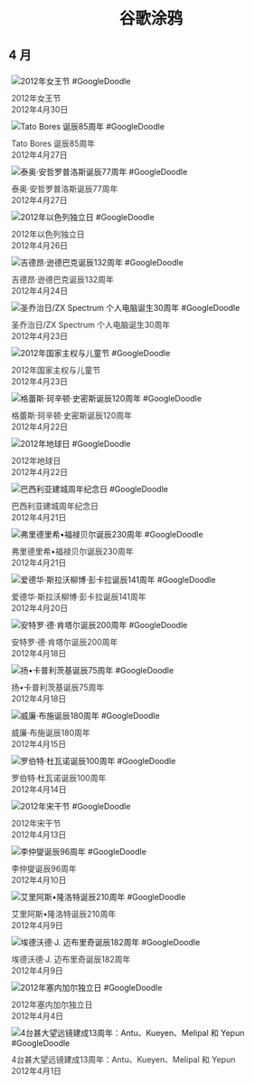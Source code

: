 
<h1 align="center"> 谷歌涂鸦 </h1>




## 4 月

<div class="image">


<img src="https://lh3.googleusercontent.com/9A8C4HQPLT92VIDQQSG_KflTz8Jt7xa-HKLZSexKu-w3LIbT6LhaU27NVWzF9Pf13gFVncMvl1KlZQbXFB-sNmvEBP6Q4K6CqTwI-eI=s660" alt="2012年女王节 #GoogleDoodle" style="margin: 5px"/>
<div class="info" style="font-size: 14px; color:#333333; margin:5px"><div class="title">2012年女王节</div><div class="date">2012年4月30日</div></div>

<img src="https://lh3.googleusercontent.com/0VmrRoCXEmN_VNvejfUMLzXqbXuqSxglLjtSELUPHR0WpOoTMa-TbrTnkhXb4kx3qii92j-VkgKTTtNLf013fqGp2VLUV9BiFzi7YdY=s660" alt="Tato Bores 诞辰85周年 #GoogleDoodle" style="margin: 5px"/>
<div class="info" style="font-size: 14px; color:#333333; margin:5px"><div class="title">Tato Bores 诞辰85周年</div><div class="date">2012年4月27日</div></div>

<img src="https://lh3.googleusercontent.com/FGg3ea5xq62asXu2J0WRmkxAS68nvVytuXs9vw8fOUWLVM06vgvWkLbcb3Zpu2MVpUwF6fd-n9Rf5Gl1nAnt09IMc9PGOll-u-3vIJI=s660" alt="泰奥·安哲罗普洛斯诞辰77周年 #GoogleDoodle" style="margin: 5px"/>
<div class="info" style="font-size: 14px; color:#333333; margin:5px"><div class="title">泰奥·安哲罗普洛斯诞辰77周年</div><div class="date">2012年4月27日</div></div>

<img src="https://lh3.googleusercontent.com/bKUWA0z9LGShvq33NTe5jETYv41rug-iMvbsSKsIxSijhJS26cDkAGxrTkYKqXk3rRG_PvKJDi2QDGQU077TqMnopp5IsJ39vMYsNMA-=s660" alt="2012年以色列独立日 #GoogleDoodle" style="margin: 5px"/>
<div class="info" style="font-size: 14px; color:#333333; margin:5px"><div class="title">2012年以色列独立日</div><div class="date">2012年4月26日</div></div>

<img src="https://www.google.com/logos/2012/sundback12-hp.jpg" alt="吉德昂·逊德巴克诞辰132周年 #GoogleDoodle" style="margin: 5px"/>
<div class="info" style="font-size: 14px; color:#333333; margin:5px"><div class="title">吉德昂·逊德巴克诞辰132周年</div><div class="date">2012年4月24日</div></div>

<img src="https://lh3.googleusercontent.com/qkW8lf6zSi1sinEkFEBsXexZ5uDb4BQl0-5kGzz5F4JIzHGGgaf166C-MvybLpSVGDFMCzIJdLrXGflZlr2-Ut2EvItr58Y2MQJpMgdxhQ=s660" alt="圣乔治日/ZX Spectrum 个人电脑诞生30周年 #GoogleDoodle" style="margin: 5px"/>
<div class="info" style="font-size: 14px; color:#333333; margin:5px"><div class="title">圣乔治日/ZX Spectrum 个人电脑诞生30周年</div><div class="date">2012年4月23日</div></div>

<img src="https://lh3.googleusercontent.com/IOWvmQb6UwE1rX5iRKMFvv5JVS6Vf1TZartd30jKayqY2uaffHG5WfCgTQdgbcv7kTxFjR-rm1Nj_MMgSkkos4OLDgARQcn7eD92H1Nx=s660" alt="2012年国家主权与儿童节 #GoogleDoodle" style="margin: 5px"/>
<div class="info" style="font-size: 14px; color:#333333; margin:5px"><div class="title">2012年国家主权与儿童节</div><div class="date">2012年4月23日</div></div>

<img src="https://lh3.googleusercontent.com/rPH5er51oA6pPG71c0W3tYPy1pbek8rWMmDPvlwz_UmJpvrP7xW9dDqks2nddzdfTI3qcMM_FXm2ZIq4sF1a6fIFG0G5QH1vU5CEEBOq=s660" alt="格蕾斯·珂辛顿·史密斯诞辰120周年 #GoogleDoodle" style="margin: 5px"/>
<div class="info" style="font-size: 14px; color:#333333; margin:5px"><div class="title">格蕾斯·珂辛顿·史密斯诞辰120周年</div><div class="date">2012年4月22日</div></div>

<img src="https://www.google.com/logos/2012/earthday12-hp.jpg" alt="2012年地球日 #GoogleDoodle" style="margin: 5px"/>
<div class="info" style="font-size: 14px; color:#333333; margin:5px"><div class="title">2012年地球日</div><div class="date">2012年4月22日</div></div>

<img src="https://lh3.googleusercontent.com/-A_Y6WkPoaGMaGVSIDvmgAvgDyOrExTcllQjuZzjoJHzj5C3FGjWxyiYrsuG-brcZ3YkylMUdxhXYcArwyptIS13TCMmMb6HKm-cGJye=s660" alt="巴西利亚建城周年纪念日 #GoogleDoodle" style="margin: 5px"/>
<div class="info" style="font-size: 14px; color:#333333; margin:5px"><div class="title">巴西利亚建城周年纪念日</div><div class="date">2012年4月21日</div></div>

<img src="https://lh3.googleusercontent.com/Cpym023MDHCtwPDZAjAnm-yBbrNSYubXbxYP0hJ-aFweeHWZPqpE7OMQgc5fQrLUAS0Vzd4XHRsYY2PEFOcx-NsV-ZPVG7ajDznG5AdI=s660" alt="弗里德里希•福禄贝尔诞辰230周年 #GoogleDoodle" style="margin: 5px"/>
<div class="info" style="font-size: 14px; color:#333333; margin:5px"><div class="title">弗里德里希•福禄贝尔诞辰230周年</div><div class="date">2012年4月21日</div></div>

<img src="https://lh3.googleusercontent.com/rubkO7155ADvQ70VXj0kSLlG_SothpYPHSh4HUXorNwLH-ivETEjPzsU8tZZf_HoXUmv3hOWimVYAt3R-eKv5qGme80sTPK-So-v57le0A=s660" alt="爱德华·斯拉沃柳博·彭卡拉诞辰141周年 #GoogleDoodle" style="margin: 5px"/>
<div class="info" style="font-size: 14px; color:#333333; margin:5px"><div class="title">爱德华·斯拉沃柳博·彭卡拉诞辰141周年</div><div class="date">2012年4月20日</div></div>

<img src="https://lh3.googleusercontent.com/HD31lVhQeK4ML6hRWWcQE6IMNJ9Bh-_K1dCrBr6uEBFmToUuRfa-FPRWSRwobXRUPB1L8tl7-JYDnmPyopVQFPqriudSQy2qXoi4-X3r=s660" alt="安特罗·德·肯塔尔诞辰200周年 #GoogleDoodle" style="margin: 5px"/>
<div class="info" style="font-size: 14px; color:#333333; margin:5px"><div class="title">安特罗·德·肯塔尔诞辰200周年</div><div class="date">2012年4月18日</div></div>

<img src="https://lh3.googleusercontent.com/40j_QyDIoe9_O1eBbdBwiyPbbRso4unPQ_usBOIWe4SRzxJ5Xo30tRkD9TPJ-M6jhmKghciRw79y0Cjvfw4EE0uvqkRqp3fPFq5-WODJ=s660" alt="扬•卡普利茨基诞辰75周年 #GoogleDoodle" style="margin: 5px"/>
<div class="info" style="font-size: 14px; color:#333333; margin:5px"><div class="title">扬•卡普利茨基诞辰75周年</div><div class="date">2012年4月18日</div></div>

<img src="https://lh3.googleusercontent.com/HiVAEKTNYXUGkTwr8W28F01bx-cIPofRB2p4AdSFT27ULhMTMsBoX12OLtQsJ_oMC7Sw8lIbm1f91qxV27Xxq5U6DAl4l6vNZ7o0KIko9Q=s660" alt="威廉·布施诞辰180周年 #GoogleDoodle" style="margin: 5px"/>
<div class="info" style="font-size: 14px; color:#333333; margin:5px"><div class="title">威廉·布施诞辰180周年</div><div class="date">2012年4月15日</div></div>

<img src="https://lh3.googleusercontent.com/ZIFWM3Ej6LxLO6nWCMyTuz2WfSQp7LvNvnyBfqqSCUvpOi2-dEkfKNjkenupHQ2FiDux2LrYWKPmqdX7ACDVJbiGL2UfM0DWAD1q-oQ=s660" alt="罗伯特·杜瓦诺诞辰100周年 #GoogleDoodle" style="margin: 5px"/>
<div class="info" style="font-size: 14px; color:#333333; margin:5px"><div class="title">罗伯特·杜瓦诺诞辰100周年</div><div class="date">2012年4月14日</div></div>

<img src="https://lh3.googleusercontent.com/V0V0QAdHB9vX6PEsgVNe25hF58bf7tYjMIUFlMJybsd4ER9E-h1hYz14TQU9XIN1A5bo0HuuZPQKBw4qfVktO2LOm8lgIHVndzgsX5E=s660" alt="2012年宋干节 #GoogleDoodle" style="margin: 5px"/>
<div class="info" style="font-size: 14px; color:#333333; margin:5px"><div class="title">2012年宋干节</div><div class="date">2012年4月13日</div></div>

<img src="https://lh3.googleusercontent.com/E9ff3ui6GHmPYzPAxfBaVkjHpHbOtnJTrCRFOHGdiNKZshZnxbKXRAtJQHWtFoMoBYNmTFTq-BNrBIUzpujokALf5ENqYt3rdWLrjii2=s660" alt="李仲燮诞辰96周年 #GoogleDoodle" style="margin: 5px"/>
<div class="info" style="font-size: 14px; color:#333333; margin:5px"><div class="title">李仲燮诞辰96周年</div><div class="date">2012年4月10日</div></div>

<img src="https://lh3.googleusercontent.com/eStdJG623muCi-T4B7r3NdGMXGa1BoeBS6PqIEqLE2sdmk4KOWK0_g9bJlGOdPgGEYjdqQXKK2EMhNNKCfICcsA_6hIGNEKhrzt-0EFD=s660" alt="艾里阿斯•隆洛特诞辰210周年 #GoogleDoodle" style="margin: 5px"/>
<div class="info" style="font-size: 14px; color:#333333; margin:5px"><div class="title">艾里阿斯•隆洛特诞辰210周年</div><div class="date">2012年4月9日</div></div>

<img src="https://lh3.googleusercontent.com/-BTL14I1WWaxVhYNMSDNq3L7Uw2QNsgae8o89xp6vs_PZ7ev5Snlg9b8sXwyoiOlsivrcq06GDysrD_4kZKldpAebXSt4xSAPjcDNe-IZw=s660" alt="埃德沃德·J. 迈布里奇诞辰182周年 #GoogleDoodle" style="margin: 5px"/>
<div class="info" style="font-size: 14px; color:#333333; margin:5px"><div class="title">埃德沃德·J. 迈布里奇诞辰182周年</div><div class="date">2012年4月9日</div></div>

<img src="https://lh3.googleusercontent.com/NvkLSGvVbOX_jzcxa6PGpwt5MM2KRQI9GWESzY9aZ0gTwwNT48gAJVm8VLHYF2wtgZcfE-LfQnaa9GxwXpqZLTfdOimn2Fdiww57E4w=s660" alt="2012年塞内加尔独立日 #GoogleDoodle" style="margin: 5px"/>
<div class="info" style="font-size: 14px; color:#333333; margin:5px"><div class="title">2012年塞内加尔独立日</div><div class="date">2012年4月4日</div></div>

<img src="https://lh3.googleusercontent.com/R72dnoPAqhUuZgg9Nq6PT_yZczLmJm32-8n1QD-7tvkan_Up_qhEQ_sDFXE4tolY4OCBydascjJm7Ok4p3S1PUYHyo_hj5ruL6BYVocu=s660" alt="4台甚大望远镜建成13周年：Antu、Kueyen、Melipal 和 Yepun #GoogleDoodle" style="margin: 5px"/>
<div class="info" style="font-size: 14px; color:#333333; margin:5px"><div class="title">4台甚大望远镜建成13周年：Antu、Kueyen、Melipal 和 Yepun</div><div class="date">2012年4月1日</div></div>

</div>








